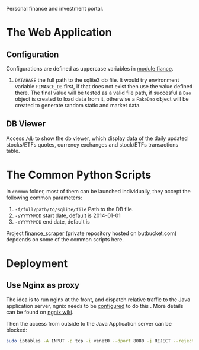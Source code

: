 Personal finance and investment portal.

# The Web Application

## Configuration

Configurations are defined as uppercase variables in [module fiance](src/web/finance/__init__.py).

 1. `DATABASE` the full path to the sqlite3 db file. It would try environment variable `FINANCE_DB` first, if that does not exist then use the value defined there. The final value will be tested as a valid file path, if succesful a `Dao` object is created to load data from it, otherwise a `FakeDao` object will be created to generate random static and market data.

## DB Viewer

Access `/db` to show the db viewer, which display data of the daily updated stocks/ETFs quotes, currency exchanges and stock/ETFs transactions table.

# The Common Python Scripts

In `common` folder, most of them can be launched individually, they accept the following common parameters:

 1. `-f/full/path/to/sqlite/file` Path to the DB file.
 1. `-sYYYYMMDD` start date, default is 2014-01-01
 1. `-eYYYYMMDD` end date, default is 

Project [finance_scraper](https://bitbucket.org/murphytalk/finance_scraper) (private repository hosted on butbucket.com) depdends on some of the common scripts here.

# Deployment

## Use Nginx as proxy

The idea is to run nginx at the front, and dispatch relative traffic to the Java application server,  ngnix needs to be [configured](conf/nginx.conf) to do this . More details can be found on [ngnix wiki](https://www.nginx.com/resources/wiki/start/topics/examples/javaservers/).

Then the access from outside to the Java Application server can be blocked: 

```bash
sudo iptables -A INPUT -p tcp -i venet0 --dport 8080 -j REJECT --reject-with tcp-reset
```

